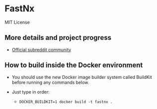 # FastNx
MIT License

## More details and project progress
- [Official subreddit community](https://www.reddit.com/r/FastNx/hot/)

## How to build inside the Docker environment
- You should use the new Docker image builder system called BuildKit before running any commands below.

- Just type in order:
    - `DOCKER_BUILDKIT=1 docker build -t fastnx .`  